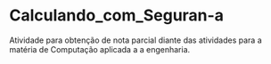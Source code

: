# Calculando_com_Seguran-a
Atividade para obtenção de nota parcial diante das atividades para a matéria de Computação aplicada a a engenharia.

